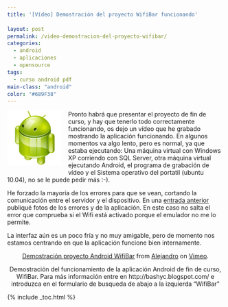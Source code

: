 ```yaml
---
title: '[Vídeo] Demostración del proyecto WifiBar funcionando'

layout: post
permalink: /video-demostracion-del-proyecto-wifibar/
categories:
  - android
  - aplicaciones
  - opensource
tags:
  - curso android pdf
main-class: "android"
color: "#689F38"
---
```

<img border="0" src="/assets/img/2013/07/iconoAndroid.png" style="clear:left; float:left;margin-right:1em; margin-bottom:1em" />

Pronto habrá que presentar el proyecto de fin de curso, y hay que tenerlo todo correctamente funcionando, os dejo un vídeo que he grabado mostrando la aplicación funcionando. En algunos momentos va algo lento, pero es normal, ya que estaba ejecutando: Una máquina virtual con Windows XP corriendo con SQL Server, otra máquina virtual ejecutando Android, el programa de grabación de vídeo y el Sistema operativo del portatil (ubuntu 10.04), no se le puede pedir más :-).


<!--ad-->

He forzado la mayoría de los errores para que se vean, cortando la comunicación entre el servidor y el dispositivo. En una [entrada anterior][1] publiqué fotos de los errores y de la aplicación. En este caso no salta el error que comprueba si el Wifi está activado porque el emulador no me lo permite.

La interfaz aún es un poco fría y no muy amigable, pero de momento nos estamos centrando en que la aplicación funcione bien internamente.</p>

<div style="text-align:center;">
  <p>
    <a href="http://vimeo.com/24456371">Demostración proyecto Android WifiBar</a> from <a href="http://vimeo.com/bashyc">Alejandro</a> on <a href="http://vimeo.com">Vimeo</a>.
  </p>

  <p>
    Demostración del funcionamiento de la aplicación Android de fin de curso, WifiBar. Para más información entre en http://bashyc.blogspot.com/ e introduzca en el formulario de busqueda de abajo a la izquierda &#8220;WifiBar&#8221;
  </p>
</div>



 [1]: https://elbauldelprogramador.com/avances-en-el-proyecto-android-de-fin/

{% include _toc.html %}
